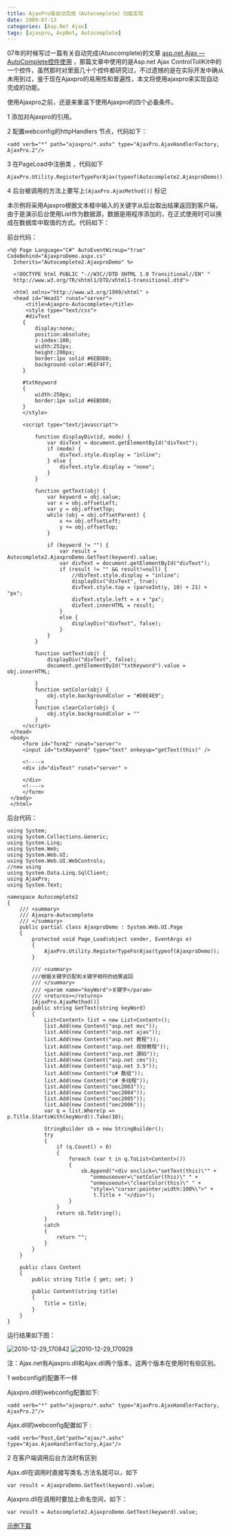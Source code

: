 ```yaml
---
title: AjaxPro版自动完成（Autocomplete）功能实现
date: 2009-07-13
categories: [Asp.Net Ajax]
tags: [ajaxpro, AspNet, Autocomplete]
---
```


07年的时候写过一篇有关自动完成(Atuocomplete)的文章 [asp.net Ajax —AutoComplete控件使用](http://www.cnblogs.com/oec2003/archive/2007/08/18/860870.html) ，那篇文章中使用的是Asp.net Ajax ControlTollKit中的一个控件，虽然那时对里面几十个控件都研究过，不过遗憾的是在实际开发中确从未用到过，鉴于现在Ajaxpro的易用性和普遍性，本文将使用ajaxpro来实现自动完成的功能。
<!--more-->

使用Ajaxpro之前，还是来重温下使用Ajaxpro的四个必备条件。

1 添加对Ajaxpro的引用。

2 配置webconfig的httpHandlers 节点，代码如下：

```
<add verb="*" path="ajaxpro/*.ashx" type="AjaxPro.AjaxHandlerFactory, AjaxPro.2"/>
```

3 在PageLoad中注册类 ，代码如下

```
AjaxPro.Utility.RegisterTypeForAjax(typeof(Autocomplete2.AjaxproDemo));
```

4 后台被调用的方法上要写上`[AjaxPro.AjaxMethod()]` 标记

本示例将采用Ajaxpro根据文本框中输入的关键字从后台取出结果返回到客户端，由于是演示后台使用List作为数据源，数据是用程序添加的，在正式使用时可以换成在数据库中取值的方式。代码如下：

前台代码：

```
<%@ Page Language="C#" AutoEventWireup="true" CodeBehind="AjaxproDemo.aspx.cs"
  Inherits="Autocomplete2.AjaxproDemo" %>

  <!DOCTYPE html PUBLIC "-//W3C//DTD XHTML 1.0 Transitional//EN" "
  http://www.w3.org/TR/xhtml1/DTD/xhtml1-transitional.dtd">

  <html xmlns="http://www.w3.org/1999/xhtml" >
  <head id="Head1" runat="server">
      <title>Ajaxpro-Autocomplete</title>
      <style type="text/css">
      #divText
     {
         display:none;
         position:absolute;
         z-index:100;
         width:252px;
         height:200px;
         border:1px solid #6EBDD0;
         background-color:#EEF4F7;
     }

     #txtKeyword
     {
         width:250px;
         border:1px solid #6EBDD0;
     }
     </style>

     <script type="text/javascript">

         function displayDiv(id, mode) {
             var divText = document.getElementById("divText");
             if (mode) {
                 divText.style.display = "inline";
             } else {
                 divText.style.display = "none";
             }
         }

         function getText(obj) {
             var keyword = obj.value;
             var x = obj.offsetLeft;
             var y = obj.offsetTop;
             while (obj = obj.offsetParent) {
                 x += obj.offsetLeft;
                 y += obj.offsetTop;
             }

             if (keyword != "") {
                 var result = Autocomplete2.AjaxproDemo.GetText(keyword).value;
                 var divText = document.getElementById("divText");
                 if (result != "" && result!=null) {
                     //divText.style.display = "inline";
                     displayDiv("divText", true);
                     divText.style.top = (parseInt(y, 10) + 21) + "px";
                     divText.style.left = x + "px";
                     divText.innerHTML = result;
                 }
                 else {
                     displayDiv("divText", false);
                 }
             }
         }

         function setText(obj) {
             displayDiv("divText", false);
             document.getElementById("txtKeyword").value = obj.innerHTML;

         }
         function setColor(obj) {
             obj.style.backgroundColor = "#D0E4E9";
         }
         function clearColor(obj) {
             obj.style.backgroundColor = ""
         }
     </script>
 </head>
 <body>
     <form id="form2" runat="server">
     <input id="txtKeyword" type="text" onkeyup="getText(this)" />

     <!---->
     <div id="divText" runat="server" >

     </div>
     <!---->
     </form>
 </body>
 </html> 
```

后台代码：

```
using System;
using System.Collections.Generic;
using System.Linq;
using System.Web;
using System.Web.UI;
using System.Web.UI.WebControls;
//new using
using System.Data.Linq.SqlClient;
using AjaxPro;
using System.Text;

namespace Autocomplete2
{
    /// <summary>
    /// Ajaxpro-Autocomplete
    /// </summary>
    public partial class AjaxproDemo : System.Web.UI.Page
    {
        protected void Page_Load(object sender, EventArgs e)
        {
            AjaxPro.Utility.RegisterTypeForAjax(typeof(AjaxproDemo));
        }

        /// <summary>
        ///根据关键字匹配和关键字相符的结果返回
        /// </summary>
        /// <param name="keyWord">关键字</param>
        /// <returns></returns>
        [AjaxPro.AjaxMethod()]
        public string GetText(string keyWord)
        {
            List<Content> list = new List<Content>();
            list.Add(new Content("asp.net mvc"));
            list.Add(new Content("asp.net ajax"));
            list.Add(new Content("asp.net 教程"));
            list.Add(new Content("asp.net 视频教程"));
            list.Add(new Content("asp.net 源码"));
            list.Add(new Content("asp.net cms"));
            list.Add(new Content("asp.net 3.5"));
            list.Add(new Content("c# 数组"));
            list.Add(new Content("c# 多线程"));
            list.Add(new Content("oec2003"));
            list.Add(new Content("oec2004"));
            list.Add(new Content("oec2005"));
            list.Add(new Content("oec2006"));
            var q = list.Where(p => p.Title.StartsWith(keyWord)).Take(10);

            StringBuilder sb = new StringBuilder();
            try
            {
                if (q.Count() > 0)
                {
                    foreach (var t in q.ToList<Content>())
                    {
                        sb.Append("<div onclick=\"setText(this)\"" +
                           "onmouseover=\"setColor(this)\" " +
                           "onmouseout=\"clearColor(this)\" " +
                           "style=\"cursor:pointer;width:100%\">" +
                            t.Title + "</div>");
                    }
                }
                return sb.ToString();
            }
            catch
            {
                return "";
            }
        }
    }

    public class Content
    {
        public string Title { get; set; }

        public Content(string title)
        {
            Title = title;
        }
    }
}
```

运行结果如下图：

![2010-12-29_170842](http://oec2003.qiniudn.com/2010-12-29_170842.gif)
![2010-12-29_170928](http://oec2003.qiniudn.com/2010-12-29_170928.gif)

注：Ajax.net有Ajaxpro.dll和Ajax.dll两个版本，这两个版本在使用时有些区别。

1 webconfig的配置不一样

Ajaxpro.dll的webconfig配置如下:

```
<add verb="*" path="ajaxpro/*.ashx" type="AjaxPro.AjaxHandlerFactory, AjaxPro.2"/>
```

Ajax.dll的webconfig配置如下 :

```
<add verb="Post,Get"path="ajax/*.ashx" type="Ajax.AjaxHandlerFactory,Ajax"/>
```

2 在客户端调用后台方法时有区别

Ajax.dll在调用时直接写类名.方法名就可以，如下

```
var result = AjaxproDemo.GetText(keyword).value;
```

Ajaxpro.dll在调用时要加上命名空间，如下：

```
var result = Autocomplete2.AjaxproDemo.GetText(keyword).value;
```

[示例下载](http://files.cnblogs.com/oec2003/Autocomplete2.rar)


